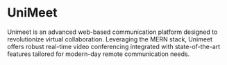 # UniMeet
Unimeet is an advanced web-based communication platform designed to revolutionize virtual collaboration. Leveraging the MERN stack, Unimeet offers robust real-time video conferencing integrated with state-of-the-art features tailored for modern-day remote communication needs. 

